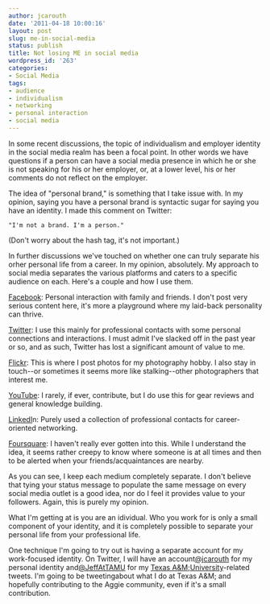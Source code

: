 ```yaml
---
author: jcarouth
date: '2011-04-18 10:00:16'
layout: post
slug: me-in-social-media
status: publish
title: Not losing ME in social media
wordpress_id: '263'
categories:
- Social Media
tags:
- audience
- individualism
- networking
- personal interaction
- social media
---
```


In some recent discussions, the topic of individualism and employer identity in the social media realm has been a focal point. In other words we have questions if a person can have a social media presence in which he or she is not speaking for his or her employer, or, at a lower level, his or her comments do not reflect on the employer.

The idea of "personal brand," is something that I take issue with. In my opinion, saying you have a personal brand is syntactic sugar for saying you have an identity. I made this comment on Twitter:

    "I'm not a brand. I'm a person."

(Don't worry about the hash tag, it's not important.)

In further discussions we've touched on whether one can truly separate his orher personal life from a career. In my opinion, absolutely. My approach to social media separates the various platforms and caters to a specific audience on each. Here's a couple and how I use them.

[Facebook](http://www.facebook.com/jcarouth): Personal interaction with family and friends. I don't post very serious content here, it's more a playground where my laid-back personality can thrive.

[Twitter](http://twitter.com/#!/jcarouth): I use this mainly for professional contacts with some personal connections and interactions. I must admit I've slacked off in the past year or so, and as such, Twitter has lost a significant amount of value to me.

[Flickr](http://www.flickr.com/photos/jcarouth): This is where I post photos for my photography hobby. I also stay in touch--or sometimes it seems more like stalking--other photographers that interest me.

[YouTube](http://www.youtube.com/jcarouth): I rarely, if ever, contribute, but I do use this for gear reviews and general knowledge building.

[LinkedI](http://www.linkedin.com/in/jcarouth)n: Purely used a collection of professional contacts for career-oriented networking.

[Foursquare](https://foursquare.com/user/5038267): I haven't really ever gotten into this. While I understand the idea, it seems rather creepy to know where someone is at all times and then to be alerted when your friends/acquaintances are nearby.

As you can see, I keep each medium completely separate. I don't believe that tying your status message to populate the same message on every social media outlet is a good idea, nor do I feel it provides value to your followers. Again, this is purely my opinion.

What I'm getting at is you are an idividual. Who you work for is only a small component of your identity, and it is completely possible to separate your personal life from your professional life.

One technique I'm going to try out is having a separate account for my work-focused identity. On Twitter, I will have an account[@jcarouth](http://twitter.com/#!/jcarouth) for my personal identity and[@JeffAtTAMU](http://twitter.com/#!/JeffAtTAMU) for my [Texas A&M;University](http://www.tamu.edu)-related tweets. I'm going to be tweetingabout what I do at Texas A&M; and hopefully contributing to the Aggie community, even if it's a small contribution.

